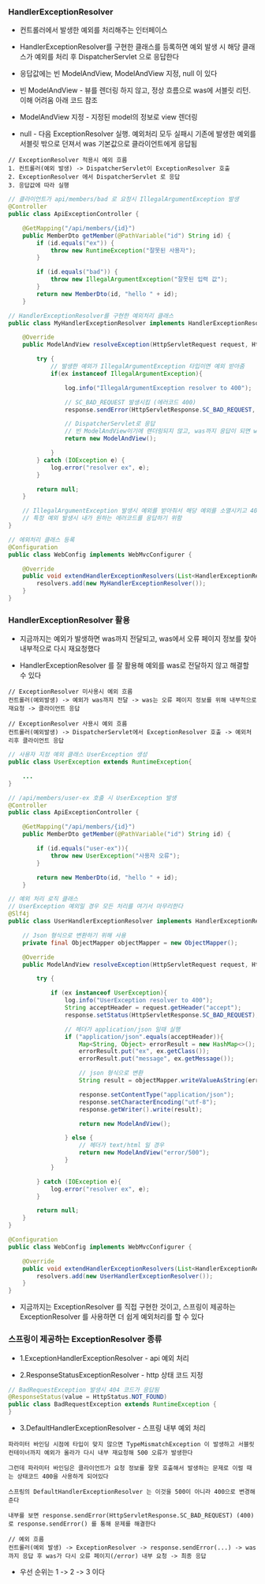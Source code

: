### HandlerExceptionResolver

* 컨트롤러에서 발생한 예외를 처리해주는 인터페이스

* HandlerExceptionResolver를 구현한 클래스를 등록하면 예외 발생 시 해당 클래스가 예외를 처리 후 DispatcherServlet 으로 응답한다

* 응답값에는 빈 ModelAndView, ModelAndView 지정, null 이 있다

* 빈 ModelAndView - 뷰를 렌더링 하지 않고, 정상 흐름으로 was에 서블릿 리턴. 이해 어려움 아래 코드 참조

* ModelAndView 지정 - 지정된 model의 정보로 view 렌더링

* null - 다음 ExceptionResolver 실행. 예외처리 모두 실패시 기존에 발생한 예외를 서블릿 밖으로 던져서 was 기본값으로 클라이언트에게 응답됨

```
// ExceptionResolver 적용시 예외 흐름
1. 컨트롤러(예외 발생) -> DispatcherServlet이 ExceptionResolver 호출
2. ExceptionResolver 에서 DispatcherServlet 로 응답
3. 응답값에 따라 실행
```

```java
// 클라이언트가 api/members/bad 로 요청시 IllegalArgumentException 발생
@Controller
public class ApiExceptionController {

    @GetMapping("/api/members/{id}")
    public MemberDto getMember(@PathVariable("id") String id) {
        if (id.equals("ex")) {
            throw new RuntimeException("잘못된 사용자");
        }

        if (id.equals("bad")) {
            throw new IllegalArgumentException("잘못된 입력 값");
        }
        return new MemberDto(id, "hello " + id);
    }
```

```java
// HandlerExceptionResolver를 구현한 예외처리 클래스
public class MyHandlerExceptionResolver implements HandlerExceptionResolver {

    @Override
    public ModelAndView resolveException(HttpServletRequest request, HttpServletResponse response, Object handler, Exception ex) {

        try {
            // 발생한 예외가 IllegalArgumentException 타입이면 예외 받아줌
            if(ex instanceof IllegalArgumentException){

                log.info("IllegalArgumentException resolver to 400");

                // SC_BAD_REQUEST 발생시킴 (에러코드 400)
                response.sendError(HttpServletResponse.SC_BAD_REQUEST, ex.getMessage());

                // DispatcherServlet로 응답
                // 빈 ModelAndView이기에 렌더링되지 않고, was까지 응답이 되면 was는 sendError 400을 확인하고 에러 응답을 위한 재요청 후 클라이언트에게 최종 응답 
                return new ModelAndView();

            }
        } catch (IOException e) {
            log.error("resolver ex", e);
        }

        return null;
    }

    // IllegalArgumentException 발생시 예외를 받아줘서 해당 예외를 소멸시키고 400에러 코드를 생성해 DispatcherServlet 으로 전달
    // 특정 예외 발생시 내가 원하는 에러코드를 응답하기 위함
}
```
```java
// 에외처리 클래스 등록
@Configuration
public class WebConfig implements WebMvcConfigurer {

    @Override
    public void extendHandlerExceptionResolvers(List<HandlerExceptionResolver> resolvers) {
        resolvers.add(new MyHandlerExceptionResolver());
    }
}
```

### HandlerExceptionResolver 활용

* 지금까지는 예외가 발생하면 was까지 전달되고, was에서 오류 페이지 정보를 찾아 내부적으로 다시 재요청했다

* HandlerExceptionResolver 를 잘 활용해 예외를 was로 전달하지 않고 해결할 수 있다

```
// ExceptionResolver 미사용시 예외 흐름
컨트롤러(예외발생) -> 예외가 was까지 전달 -> was는 오류 페이지 정보를 위해 내부적으로 재요청 -> 클라이언트 응답

// ExceptionResolver 사용시 예외 흐름
컨트롤러(예외발생) -> DispatcherServlet에서 ExceptionResolver 호출 -> 예외처리후 클라이언트 응답
```

```java
// 사용자 지정 예외 클래스 UserException 생성
public class UserException extends RuntimeException{

    ...
}
```
```java
// /api/members/user-ex 호출 시 UserException 발생
@Controller
public class ApiExceptionController {

    @GetMapping("/api/members/{id}")
    public MemberDto getMember(@PathVariable("id") String id) {

        if (id.equals("user-ex")){
            throw new UserException("사용자 오류");
        }

        return new MemberDto(id, "hello " + id);
    }
```
```java
// 예외 처리 로직 클래스
// UserException 예외일 경우 모든 처리를 여기서 마무리한다
@Slf4j
public class UserHandlerExceptionResolver implements HandlerExceptionResolver {

    // Json 형식으로 변환하기 위해 사용
    private final ObjectMapper objectMapper = new ObjectMapper();

    @Override
    public ModelAndView resolveException(HttpServletRequest request, HttpServletResponse response, Object handler, Exception ex) {

        try {

            if (ex instanceof UserException){
                log.info("UserException resolver to 400");
                String acceptHeader = request.getHeader("accept");
                response.setStatus(HttpServletResponse.SC_BAD_REQUEST);

                // 헤더가 application/json 일때 실행
                if ("application/json".equals(acceptHeader)){
                    Map<String, Object> errorResult = new HashMap<>();
                    errorResult.put("ex", ex.getClass());
                    errorResult.put("message", ex.getMessage());

                    // json 형식으로 변환
                    String result = objectMapper.writeValueAsString(errorResult);

                    response.setContentType("application/json");
                    response.setCharacterEncoding("utf-8");
                    response.getWriter().write(result);

                    return new ModelAndView();

                } else {
                    // 헤더가 text/html 일 경우 
                    return new ModelAndView("error/500");
                }
            }

        } catch (IOException e){
            log.error("resolver ex", e);
        }

        return null;
    }
}
```
```java
@Configuration
public class WebConfig implements WebMvcConfigurer {

    @Override
    public void extendHandlerExceptionResolvers(List<HandlerExceptionResolver> resolvers) {
        resolvers.add(new UserHandlerExceptionResolver());
    }
}
```

* 지금까지는 ExceptionResolver 를 직접 구현한 것이고, 스프링이 제공하는 ExceptionResolver 를 사용하면 더 쉽게 예외처리를 할 수 있다

### 스프링이 제공하는 ExceptionResolver 종류

* 1.ExceptionHandlerExceptionResolver - api 예외 처리

* 2.ResponseStatusExceptionResolver - http 상태 코드 지정
```java
// BadRequestException 발생시 404 코드가 응답됨
@ResponseStatus(value = HttpStatus.NOT_FOUND)
public class BadRequestException extends RuntimeException {
}
```

* 3.DefaultHandlerExceptionResolver - 스프링 내부 예외 처리
```
파라미터 바인딩 시점에 타입이 맞지 않으면 TypeMismatchException 이 발생하고 서블릿 컨테이너까지 예외가 올라가 다시 내부 재요청해 500 오류가 발생한다

그런데 파라미터 바인딩은 클라이언트가 요청 정보를 잘못 호출해서 발생하는 문제로 이럴 때는 상태코드 400을 사용하게 되어있다

스프링의 DefaultHandlerExceptionResolver 는 이것을 500이 아니라 400으로 변경해준다

내부를 보면 response.sendError(HttpServletResponse.SC_BAD_REQUEST) (400) 로 response.sendError() 를 통해 문제를 해결한다

// 예외 흐름
컨트롤러(예외 발생) -> ExceptionResolver -> response.sendError(...) -> was까지 응답 후 was가 다시 오류 페이지(/error) 내부 요청 -> 최종 응답
```

* 우선 순위는 1 -> 2 -> 3 이다
